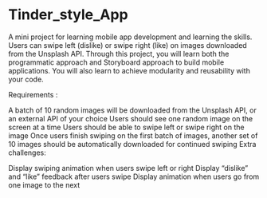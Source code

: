 # Tinder_style_App
A mini project for learning mobile app development and learning the skills.
 Users can swipe left (dislike) or swipe right (like) on images downloaded from the Unsplash API. Through this project, you will learn both the programmatic approach and Storyboard approach to build mobile applications. You will also learn to achieve modularity and reusability with your code.

Requirements :

A batch of 10 random images will be downloaded from the Unsplash API, or an external API of your choice
Users should see one random image on the screen at a time
Users should be able to swipe left or swipe right on the image
Once users finish swiping on the first batch of images, another set of 10 images should be automatically downloaded for continued swiping
Extra challenges:

Display swiping animation when users swipe left or right
Display “dislike” and “like” feedback after users swipe
Display animation when users go from one image to the next
